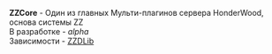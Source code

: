 **ZZCore** - Один из главных Мульти-плагинов сервера HonderWood, основа системы ZZ  
В разработке - *alpha*  
Зависимости - [ZZDLib](https://github.com/molocko/ZZDLib)

